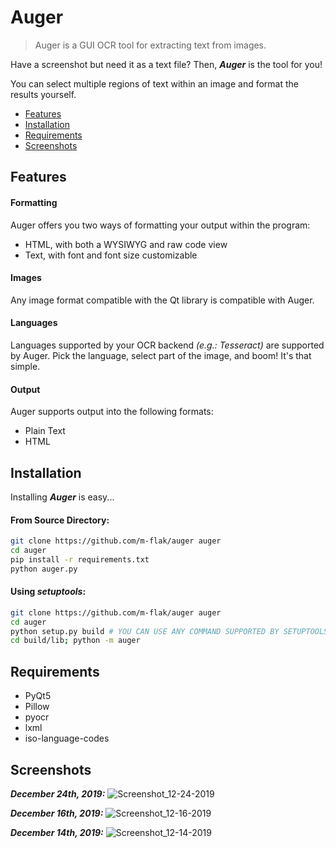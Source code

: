 # Auger
>Auger is a GUI OCR tool for extracting text from images.

Have a screenshot but need it as a text file? Then, **_Auger_** is the tool for you!

You can select multiple regions of text within an image and format the results yourself.

* [Features](#features)
* [Installation](#installation)
* [Requirements](#requirements)
* [Screenshots](#screenshots)

## Features

#### Formatting
Auger offers you two ways of formatting your output within the program:
- HTML, with both a WYSIWYG and raw code view
- Text, with font and font size customizable

#### Images
Any image format compatible with the Qt library is compatible with Auger.

#### Languages
Languages supported by your OCR backend _(e.g.: Tesseract)_ are supported by Auger. Pick the language, select part of the image, and boom! It's that simple.

#### Output
Auger supports output into the following formats:
- Plain Text
- HTML

## Installation

Installing **_Auger_** is easy...

#### From Source Directory:
```bash
git clone https://github.com/m-flak/auger auger
cd auger
pip install -r requirements.txt
python auger.py
```

#### Using _setuptools_:
```bash
git clone https://github.com/m-flak/auger auger
cd auger
python setup.py build # YOU CAN USE ANY COMMAND SUPPORTED BY SETUPTOOLS
cd build/lib; python -m auger
```

## Requirements

* PyQt5
* Pillow
* pyocr
* lxml
* iso-language-codes

## Screenshots

**_December 24th, 2019:_**
![Screenshot_12-24-2019](https://user-images.githubusercontent.com/35634280/71423369-9fe34e00-264e-11ea-9fe3-b1dc6ea0e562.png)

**_December 16th, 2019:_**
![Screenshot_12-16-2019](https://user-images.githubusercontent.com/35634280/70937998-f3c8b400-200a-11ea-896e-8f84952cb84a.png)

**_December 14th, 2019:_**
![Screenshot_12-14-2019](https://user-images.githubusercontent.com/35634280/70853103-29d13100-1e6f-11ea-9285-4275c810d8d7.png)
